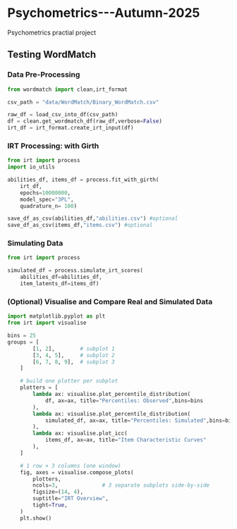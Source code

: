# Psychometrics---Autumn-2025
 Psychometrics practial project 

## Testing WordMatch

### Data Pre-Processing

```python
from wordmatch import clean,irt_format

csv_path = "data/WordMatch/Binary_WordMatch.csv"

raw_df = load_csv_into_df(csv_path)
df = clean.get_wordmatch_df(raw_df,verbose=False)
irt_df = irt_format.create_irt_input(df)
```

### IRT Processing: with Girth
```python
from irt import process
import io_utils

abilities_df, items_df = process.fit_with_girth(
    irt_df,
    epochs=10000000,
    model_spec="3PL",
    quadrature_n= 100)

save_df_as_csv(abilities_df,"abilities.csv") #optional
save_df_as_csv(items_df,"items.csv") #optional
```

### Simulating Data
```python
from irt import process

simulated_df = process.simulate_irt_scores(
    abilities_df=abilities_df,
    item_latents_df=items_df) 
```

### (Optional) Visualise and Compare Real and Simulated Data
```python
import matplotlib.pyplot as plt
from irt import visualise 

bins = 25
groups = [
        [1, 2],        # subplot 1
        [3, 4, 5],     # subplot 2
        [6, 7, 8, 9],  # subplot 3
    ]

    # build one plotter per subplot
    plotters = [
        lambda ax: visualise.plot_percentile_distribution(
            df, ax=ax, title="Percentiles: Observed",bins=bins
        ),
        lambda ax: visualise.plot_percentile_distribution(
            simulated_df, ax=ax, title="Percentiles: Simulated",bins=bins
        ),
        lambda ax: visualise.plot_icc(
            items_df, ax=ax, title="Item Characteristic Curves"
        ),
    ]

    # 1 row × 3 columns (one window)
    fig, axes = visualise.compose_plots(
        plotters,
        ncols=3,              # 3 separate subplots side-by-side
        figsize=(14, 4),
        suptitle="IRT Overview",
        tight=True,
    )
    plt.show()
```
    

